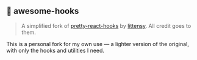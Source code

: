 ## 🌟 awesome-hooks

> A simplified fork of [pretty-react-hooks](https://www.npmjs.com/package/@rbxts/pretty-react-hooks) by [littensy](https://github.com/littensy). All credit goes to them.

This is a personal fork for my own use — a lighter version of the original, with only the hooks and utilities I need.

